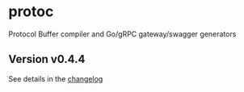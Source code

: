 # protoc
Protocol Buffer compiler and Go/gRPC gateway/swagger generators

## Version v0.4.4

See details in the [changelog](docs/CHANGELOG.md)
